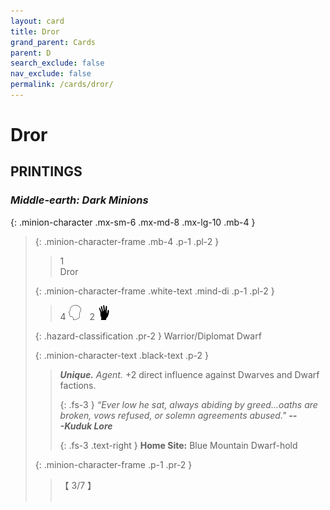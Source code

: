 ```yaml
---
layout: card
title: Dror
grand_parent: Cards
parent: D
search_exclude: false
nav_exclude: false
permalink: /cards/dror/
---
```


# Dror


## PRINTINGS


### _Middle-earth: Dark Minions_

{: .minion-character .mx-sm-6 .mx-md-8 .mx-lg-10 .mb-4 }
> {: .minion-character-frame .mb-4 .p-1 .pl-2 }
> > <div class="hazard-mp">1</div>
> > <div class="card-name">Dror</div>
>
> {: .minion-character-frame .white-text .mind-di .p-1 .pl-2 }
> > 4 ![](/assets/images/mind.svg)&emsp;2 ![](/assets/images/di.svg)
>
> {: .hazard-classification .pr-2 }
> Warrior/Diplomat Dwarf
>
> {: .minion-character-text .black-text .p-2 }
> > _**Unique.**_ _Agent._ +2 direct influence against Dwarves and Dwarf factions. 
> > 
> > {: .fs-3 } 
> > _“Ever low he sat, always abiding by greed...oaths are broken, vows refused, or solemn agreements abused."_ ***---&#65279;Kuduk&nbsp;Lore***  
> > 
> > {: .fs-3 .text-right } 
> > **Home Site:** Blue Mountain Dwarf-hold  
>
> {: .minion-character-frame .p-1 .pr-2 }
> > <div class="card-shield">【 3/7 】</div>
> > <div class="card-corruption-white">&nbsp;</div>
